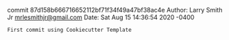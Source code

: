 commit 87d158b666716652112bf71f34f49a47bf38ac4e
Author: Larry Smith Jr <mrlesmithjr@gmail.com>
Date:   Sat Aug 15 14:36:54 2020 -0400

    First commit using Cookiecutter Template
